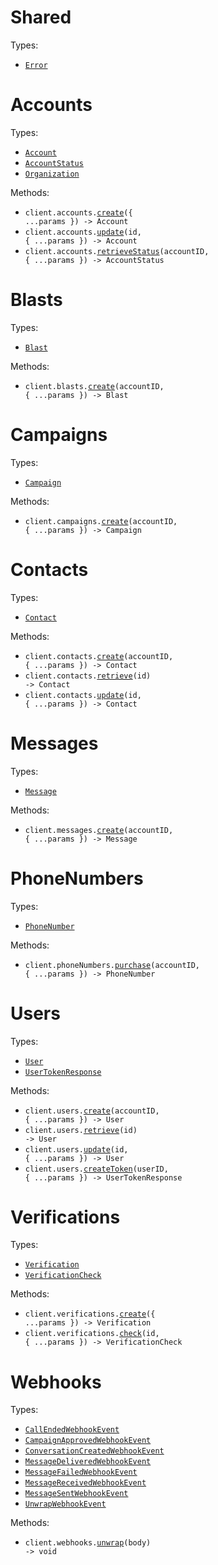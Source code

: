 # Shared

Types:

- <code><a href="./src/resources/shared.ts">Error</a></code>

# Accounts

Types:

- <code><a href="./src/resources/accounts.ts">Account</a></code>
- <code><a href="./src/resources/accounts.ts">AccountStatus</a></code>
- <code><a href="./src/resources/accounts.ts">Organization</a></code>

Methods:

- <code title="post /accounts">client.accounts.<a href="./src/resources/accounts.ts">create</a>({ ...params }) -> Account</code>
- <code title="patch /accounts/{id}">client.accounts.<a href="./src/resources/accounts.ts">update</a>(id, { ...params }) -> Account</code>
- <code title="get /accounts/{account_id}/status">client.accounts.<a href="./src/resources/accounts.ts">retrieveStatus</a>(accountID, { ...params }) -> AccountStatus</code>

# Blasts

Types:

- <code><a href="./src/resources/blasts.ts">Blast</a></code>

Methods:

- <code title="post /accounts/{account_id}/blasts">client.blasts.<a href="./src/resources/blasts.ts">create</a>(accountID, { ...params }) -> Blast</code>

# Campaigns

Types:

- <code><a href="./src/resources/campaigns.ts">Campaign</a></code>

Methods:

- <code title="post /accounts/{account_id}/campaigns">client.campaigns.<a href="./src/resources/campaigns.ts">create</a>(accountID, { ...params }) -> Campaign</code>

# Contacts

Types:

- <code><a href="./src/resources/contacts.ts">Contact</a></code>

Methods:

- <code title="post /accounts/{account_id}/contacts">client.contacts.<a href="./src/resources/contacts.ts">create</a>(accountID, { ...params }) -> Contact</code>
- <code title="get /contacts/{id}">client.contacts.<a href="./src/resources/contacts.ts">retrieve</a>(id) -> Contact</code>
- <code title="patch /contacts/{id}">client.contacts.<a href="./src/resources/contacts.ts">update</a>(id, { ...params }) -> Contact</code>

# Messages

Types:

- <code><a href="./src/resources/messages.ts">Message</a></code>

Methods:

- <code title="post /accounts/{account_id}/messages">client.messages.<a href="./src/resources/messages.ts">create</a>(accountID, { ...params }) -> Message</code>

# PhoneNumbers

Types:

- <code><a href="./src/resources/phone-numbers.ts">PhoneNumber</a></code>

Methods:

- <code title="post /accounts/{account_id}/phone_numbers">client.phoneNumbers.<a href="./src/resources/phone-numbers.ts">purchase</a>(accountID, { ...params }) -> PhoneNumber</code>

# Users

Types:

- <code><a href="./src/resources/users.ts">User</a></code>
- <code><a href="./src/resources/users.ts">UserTokenResponse</a></code>

Methods:

- <code title="post /accounts/{account_id}/users">client.users.<a href="./src/resources/users.ts">create</a>(accountID, { ...params }) -> User</code>
- <code title="get /users/{id}">client.users.<a href="./src/resources/users.ts">retrieve</a>(id) -> User</code>
- <code title="patch /users/{id}">client.users.<a href="./src/resources/users.ts">update</a>(id, { ...params }) -> User</code>
- <code title="post /users/{user_id}/tokens">client.users.<a href="./src/resources/users.ts">createToken</a>(userID, { ...params }) -> UserTokenResponse</code>

# Verifications

Types:

- <code><a href="./src/resources/verifications.ts">Verification</a></code>
- <code><a href="./src/resources/verifications.ts">VerificationCheck</a></code>

Methods:

- <code title="post /verifications">client.verifications.<a href="./src/resources/verifications.ts">create</a>({ ...params }) -> Verification</code>
- <code title="post /verifications/{id}/checks">client.verifications.<a href="./src/resources/verifications.ts">check</a>(id, { ...params }) -> VerificationCheck</code>

# Webhooks

Types:

- <code><a href="./src/resources/webhooks.ts">CallEndedWebhookEvent</a></code>
- <code><a href="./src/resources/webhooks.ts">CampaignApprovedWebhookEvent</a></code>
- <code><a href="./src/resources/webhooks.ts">ConversationCreatedWebhookEvent</a></code>
- <code><a href="./src/resources/webhooks.ts">MessageDeliveredWebhookEvent</a></code>
- <code><a href="./src/resources/webhooks.ts">MessageFailedWebhookEvent</a></code>
- <code><a href="./src/resources/webhooks.ts">MessageReceivedWebhookEvent</a></code>
- <code><a href="./src/resources/webhooks.ts">MessageSentWebhookEvent</a></code>
- <code><a href="./src/resources/webhooks.ts">UnwrapWebhookEvent</a></code>

Methods:

- <code>client.webhooks.<a href="./src/resources/webhooks.ts">unwrap</a>(body) -> void</code>
